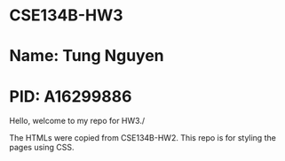 # CSE134B-HW3
# Name: Tung Nguyen
# PID: A16299886

Hello, welcome to my repo for HW3./

The HTMLs were copied from CSE134B-HW2. This repo is for styling the pages using CSS.
